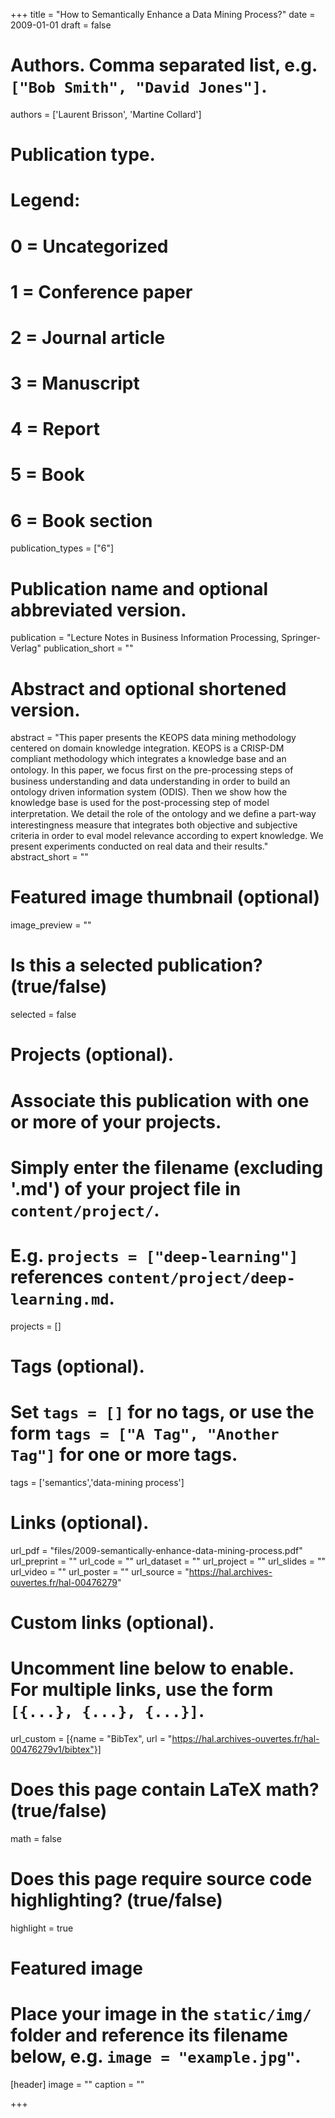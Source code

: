 +++
title = "How to Semantically Enhance a Data Mining Process?"
date = 2009-01-01
draft = false

# Authors. Comma separated list, e.g. `["Bob Smith", "David Jones"]`.
authors = ['Laurent Brisson', 'Martine Collard']

# Publication type.
# Legend:
# 0 = Uncategorized
# 1 = Conference paper
# 2 = Journal article
# 3 = Manuscript
# 4 = Report
# 5 = Book
# 6 = Book section
publication_types = ["6"]

# Publication name and optional abbreviated version.
publication = "Lecture Notes in Business Information Processing, Springer-Verlag"
publication_short = ""

# Abstract and optional shortened version.
abstract = "This paper presents the KEOPS data mining methodology centered on domain knowledge integration. KEOPS is a CRISP-DM compliant methodology which integrates a knowledge base and an ontology. In this paper, we focus ﬁrst on the pre-processing steps of business understanding and data understanding in order to build an ontology driven information system (ODIS). Then we show how the knowledge base is used for the post-processing step of model interpretation. We detail the role of the ontology and we deﬁne a part-way interestingness measure that integrates both objective and subjective criteria in order to eval model relevance according to expert knowledge. We present experiments conducted on real data and their results."
abstract_short = ""

# Featured image thumbnail (optional)
image_preview = ""

# Is this a selected publication? (true/false)
selected = false

# Projects (optional).
#   Associate this publication with one or more of your projects.
#   Simply enter the filename (excluding '.md') of your project file in `content/project/`.
#   E.g. `projects = ["deep-learning"]` references `content/project/deep-learning.md`.
projects = []

# Tags (optional).
#   Set `tags = []` for no tags, or use the form `tags = ["A Tag", "Another Tag"]` for one or more tags.
tags = ['semantics','data-mining process']

# Links (optional).
url_pdf = "files/2009-semantically-enhance-data-mining-process.pdf"
url_preprint = ""
url_code = ""
url_dataset = ""
url_project = ""
url_slides = ""
url_video = ""
url_poster = ""
url_source = "https://hal.archives-ouvertes.fr/hal-00476279"

# Custom links (optional).
#   Uncomment line below to enable. For multiple links, use the form `[{...}, {...}, {...}]`.
url_custom = [{name = "BibTex", url = "https://hal.archives-ouvertes.fr/hal-00476279v1/bibtex"}]

# Does this page contain LaTeX math? (true/false)
math = false

# Does this page require source code highlighting? (true/false)
highlight = true

# Featured image
# Place your image in the `static/img/` folder and reference its filename below, e.g. `image = "example.jpg"`.
[header]
image = ""
caption = ""

+++
